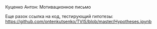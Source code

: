 Куценко Антон: Мотивационное письмо

Еще разок ссылка на код, тестирующий гипотезы: https://github.com/ontenkutsenko/TVIS/blob/master/Hypotheses.ipynb
